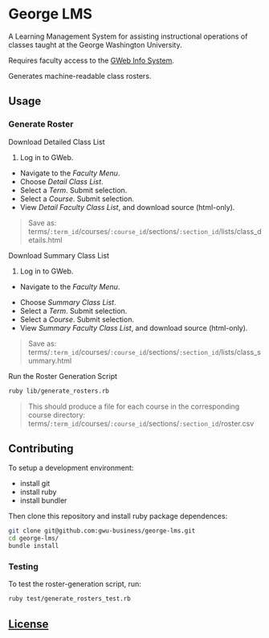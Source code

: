 # George LMS

A Learning Management System
 for assisting instructional operations
 of classes taught at the George Washington University.

Requires faculty access to the [GWeb Info System](https://banweb.gwu.edu).

Generates machine-readable class rosters.

## Usage

### Generate Roster

Download Detailed Class List

 1. Log in to GWeb.
 * Navigate to the *Faculty Menu*.
 * Choose *Detail Class List*.
 * Select a *Term*. Submit selection.
 * Select a *Course*. Submit selection.
 * View *Detail Faculty Class List*, and download source (html-only).

> Save as: terms/`:term_id`/courses/`:course_id`/sections/`:section_id`/lists/class_details.html

Download Summary Class List

 1. Log in to GWeb.
 * Navigate to the *Faculty Menu*.
 + Choose *Summary Class List*.
 + Select a *Term*. Submit selection.
 + Select a *Course*. Submit selection.
 + View *Summary Faculty Class List*, and download source (html-only).

> Save as: terms/`:term_id`/courses/`:course_id`/sections/`:section_id`/lists/class_summary.html

Run the Roster Generation Script

```` sh
ruby lib/generate_rosters.rb
````

> This should produce a file for each course in the corresponding course directory: terms/`:term_id`/courses/`:course_id`/sections/`:section_id`/roster.csv

## Contributing

To setup a development environment:
 + install git
 + install ruby
 + install bundler

Then clone this repository and install ruby package dependences:

```` sh
git clone git@github.com:gwu-business/george-lms.git
cd george-lms/
bundle install
````

### Testing

To test the roster-generation script, run:

```` sh
ruby test/generate_rosters_test.rb
````

## [License](LICENSE)
